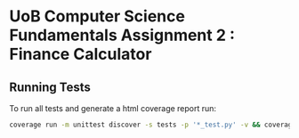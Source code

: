 # UoB Computer Science Fundamentals Assignment 2 : Finance Calculator

## Running Tests

To run all tests and generate a html coverage report run:

```bash
coverage run -m unittest discover -s tests -p '*_test.py' -v && coverage html
```